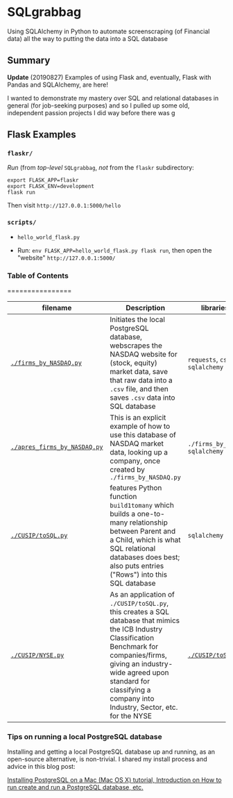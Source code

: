 # SQLgrabbag
Using SQLAlchemy in Python to automate screenscraping (of Financial data) all the way to putting the data into a SQL database

## Summary

**Update** (20190827) Examples of using Flask and, eventually, Flask with Pandas and SQLAlchemy, are here!

I wanted to demonstrate my mastery over SQL and relational databases in general (for job-seeking purposes) and so I pulled up some old, independent passion projects I did way before there was g

## Flask Examples

### `flaskr/`

*Run* (from *top-level* `SQLgrabbag`, *not* from the `flaskr` subdirectory:
```
export FLASK_APP=flaskr
export FLASK_ENV=development
flask run
```
Then visit `http://127.0.0.1:5000/hello`

### `scripts/`

- `hello_world_flask.py`
* Run: `env FLASK_APP=hello_world_flask.py flask run`, then open the "website" `http://127.0.0.1:5000/ `

### Table of Contents
================

| filename | Description | libraries used |
| -------- | ----------- | -------------- |
| [`./firms_by_NASDAQ.py`](https://github.com/ernestyalumni/SQLgrabbag/blob/master/firms_by_NASDAQ.py) | Initiates the local PostgreSQL database, webscrapes the NASDAQ website for (stock, equity) market data, save that raw data into a `.csv` file, and then saves `.csv` data into SQL database | `requests`, `csv`, `sqlalchemy` |   
| [`./apres_firms_by_NASDAQ.py`](https://github.com/ernestyalumni/SQLgrabbag/blob/master/apres_firms_by_NASDAQ.py) | This is an explicit example of how to use this database of NASDAQ market data, looking up a company, once created by `./firms_by_NASDAQ.py` | `./firms_by_NASDAQ.py`, `sqlalchemy` |
| [`./CUSIP/toSQL.py`](https://github.com/ernestyalumni/SQLgrabbag/blob/master/CUSIP/toSQL.py) | features Python function `build1tomany` which builds a one-to-many relationship between Parent and a Child, which is what SQL relational databases does best; also puts entries ("Rows") into this SQL database | `sqlalchemy` |
| [`./CUSIP/NYSE.py`](https://github.com/ernestyalumni/SQLgrabbag/blob/master/CUSIP/NYSE.py) | As an application of `./CUSIP/toSQL.py`, this creates a SQL database that mimics the ICB Industry Classification Benchmark for companies/firms, giving an industry-wide agreed upon standard for classifying a company into Industry, Sector, etc. for the NYSE | [`./CUSIP/toSQL.py`](https://github.com/ernestyalumni/SQLgrabbag/blob/master/CUSIP/toSQL.py) |

### Tips on running a local PostgreSQL database

Installing and getting a local PostgreSQL database up and running, as an open-source alternative, is non-trivial.  I shared my install process and advice in this blog post:  

[Installing PostgreSQL on a Mac (Mac OS X) tutorial, Introduction on How to run create and run a PostgreSQL database, etc.](https://wordpress.com/stats/post/98/ernestyalumni.wordpress.com)
